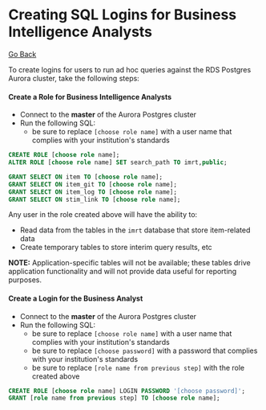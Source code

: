 # Creating SQL Logins for Business Intelligence Analysts

[Go Back](../../README.md)

To create logins for users to run ad hoc queries against the RDS Postgres Aurora cluster, take the following steps:

#### Create a Role for Business Intelligence Analysts
* Connect to the **master** of the Aurora Postgres cluster
* Run the following SQL:
  * be sure to replace `[choose role name]` with a user name that complies with your institution's standards

```sql
CREATE ROLE [choose role name];
ALTER ROLE [choose role name] SET search_path TO imrt,public;

GRANT SELECT ON item TO [choose role name];
GRANT SELECT ON item_git TO [choose role name];
GRANT SELECT ON item_log TO [choose role name];
GRANT SELECT ON stim_link TO [choose role name];
```

Any user in the role created above will have the ability to:

* Read data from the tables in the `imrt` database that store item-related data
* Create temporary tables to store interim query results, etc

**NOTE:** Application-specific tables will not be available; these tables drive application functionality and will not provide data useful for reporting purposes.

#### Create a Login for the Business Analyst
* Connect to the **master** of the Aurora Postgres cluster
* Run the following SQL:
  * be sure to replace `[choose role name]` with a user name that complies with your institution's standards
  * be sure to replace `[choose password]` with a password that complies with your institution's standards
  * be sure to replace `[role name from previous step]` with the role created above

```sql
CREATE ROLE [choose role name] LOGIN PASSWORD '[choose password]';
GRANT [role name from previous step] TO [choose role name];
```

